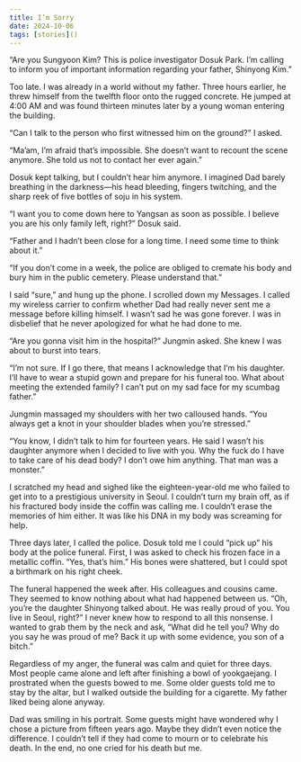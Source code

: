 ```yaml
---
title: I’m Sorry
date: 2024-10-06
tags: [stories]()
---
```


“Are you Sungyoon Kim? This is police investigator Dosuk Park. I’m calling to inform you of important information regarding your father, Shinyong Kim.”

Too late. I was already in a world without my father. Three hours earlier, he threw himself from the twelfth floor onto the rugged concrete. He jumped at 4:00 AM and was found thirteen minutes later by a young woman entering the building.

“Can I talk to the person who first witnessed him on the ground?” I asked.

“Ma’am, I’m afraid that’s impossible. She doesn’t want to recount the scene anymore. She told us not to contact her ever again.”

Dosuk kept talking, but I couldn’t hear him anymore. I imagined Dad barely breathing in the darkness—his head bleeding, fingers twitching, and the sharp reek of five bottles of soju in his system.

“I want you to come down here to Yangsan as soon as possible. I believe you are his only family left, right?” Dosuk said.

“Father and I hadn’t been close for a long time. I need some time to think about it.”

“If you don’t come in a week, the police are obliged to cremate his body and bury him in the public cemetery. Please understand that.”

I said “sure,” and hung up the phone. I scrolled down my Messages. I called my wireless carrier to confirm whether Dad had really never sent me a message before killing himself. I wasn’t sad he was gone forever. I was in disbelief that he never apologized for what he had done to me.

“Are you gonna visit him in the hospital?” Jungmin asked. She knew I was about to burst into tears.

“I’m not sure. If I go there, that means I acknowledge that I’m his daughter. I’ll have to wear a stupid gown and prepare for his funeral too. What about meeting the extended family? I can’t put on my sad face for my scumbag father.”

Jungmin massaged my shoulders with her two calloused hands. “You always get a knot in your shoulder blades when you’re stressed.”

“You know, I didn’t talk to him for fourteen years. He said I wasn’t his daughter anymore when I decided to live with you. Why the fuck do I have to take care of his dead body? I don’t owe him anything. That man was a monster.”

I scratched my head and sighed like the eighteen-year-old me who failed to get into to a prestigious university in Seoul. I couldn’t turn my brain off, as if his fractured body inside the coffin was calling me. I couldn’t erase the memories of him either. It was like his DNA in my body was screaming for help.

Three days later, I called the police. Dosuk told me I could “pick up” his body at the police funeral. First, I was asked to check his frozen face in a metallic coffin. “Yes, that’s him.” His bones were shattered, but I could spot a birthmark on his right cheek.

The funeral happened the week after. His colleagues and cousins came. They seemed to know nothing about what had happened between us. “Oh, you’re the daughter Shinyong talked about. He was really proud of you. You live in Seoul, right?” I never knew how to respond to all this nonsense. I wanted to grab them by the neck and ask, “What did he tell you? Why do you say he was proud of me? Back it up with some evidence, you son of a bitch.”

Regardless of my anger, the funeral was calm and quiet for three days. Most people came alone and left after finishing a bowl of yookgaejang. I prostrated when the guests bowed to me. Some older guests told me to stay by the altar, but I walked outside the building for a cigarette. My father liked being alone anyway.

Dad was smiling in his portrait. Some guests might have wondered why I chose a picture from fifteen years ago. Maybe they didn’t even notice the difference. I couldn’t tell if they had come to mourn or to celebrate his death. In the end, no one cried for his death but me.

